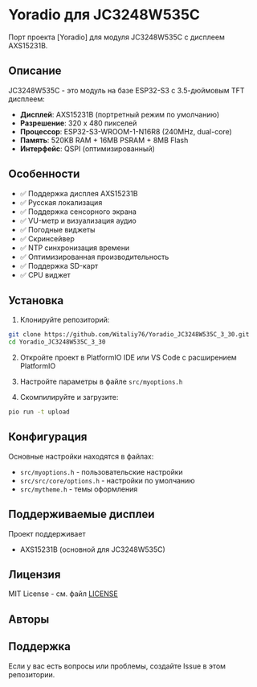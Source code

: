 # Yoradio для JC3248W535C

Порт проекта [Yoradio] для модуля JC3248W535C с дисплеем AXS15231B.

## Описание

JC3248W535C - это модуль на базе ESP32-S3 с 3.5-дюймовым TFT дисплеем:
- **Дисплей**: AXS15231B (портретный режим по умолчанию)
- **Разрешение**: 320 x 480 пикселей
- **Процессор**: ESP32-S3-WROOM-1-N16R8 (240MHz, dual-core)
- **Память**: 520KB RAM + 16MB PSRAM + 8MB Flash
- **Интерфейс**: QSPI (оптимизированный)

## Особенности

- ✅ Поддержка дисплея AXS15231B
- ✅ Русская локализация
- ✅ Поддержка сенсорного экрана
- ✅ VU-метр и визуализация аудио
- ✅ Погодные виджеты
- ✅ Скринсейвер
- ✅ NTP синхронизация времени
- ✅ Оптимизированная производительность
- ✅ Поддержка SD-карт
- ✅ CPU виджет

## Установка

1. Клонируйте репозиторий:
```bash
git clone https://github.com/Witaliy76/Yoradio_JC3248W535C_3_30.git
cd Yoradio_JC3248W535C_3_30
```

2. Откройте проект в PlatformIO IDE или VS Code с расширением PlatformIO

3. Настройте параметры в файле `src/myoptions.h`

4. Скомпилируйте и загрузите:
```bash
pio run -t upload
```

## Конфигурация

Основные настройки находятся в файлах:
- `src/myoptions.h` - пользовательские настройки
- `src/src/core/options.h` - настройки по умолчанию
- `src/mytheme.h` - темы оформления

## Поддерживаемые дисплеи

Проект поддерживает 
- AXS15231B (основной для JC3248W535C)


## Лицензия

MIT License - см. файл [LICENSE](LICENSE)

## Авторы

## Поддержка

Если у вас есть вопросы или проблемы, создайте Issue в этом репозитории.
